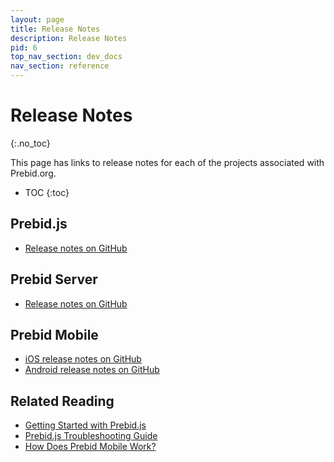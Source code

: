 ```yaml
---
layout: page
title: Release Notes
description: Release Notes
pid: 6
top_nav_section: dev_docs
nav_section: reference
---
```


<div class="bs-docs-section" markdown="1">

# Release Notes
{:.no_toc}

This page has links to release notes for each of the projects associated with Prebid.org.

* TOC
{:toc}

## Prebid.js

+ [Release notes on GitHub](https://github.com/prebid/Prebid.js/releases)

## Prebid Server

+ [Release notes on GitHub](https://github.com/prebid/prebid-server/releases)

## Prebid Mobile

+ [iOS release notes on GitHub](https://github.com/prebid/prebid-mobile-ios/releases)
+ [Android release notes on GitHub](https://github.com/prebid/prebid-mobile-android/releases)

## Related Reading

+ [Getting Started with Prebid.js]({{site.baseurl}}/dev-docs/getting-started.html)
+ [Prebid.js Troubleshooting Guide]({{site.baseurl}}/dev-docs/prebid-troubleshooting-guide.html)
+ [How Does Prebid Mobile Work?]({{site.baseurl}}/prebid-mobile/prebid-mobile.html)

</div>
